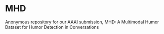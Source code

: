 # MHD
Anonymous repository for our AAAI submission, MHD: A Multimodal Humor Dataset for Humor Detection in Conversations 

